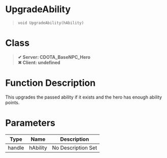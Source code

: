 # UpgradeAbility
> `void UpgradeAbility(hAbility)`
# Class
> __✔ Server: CDOTA_BaseNPC_Hero__  
> __✖ Client: undefined__  
# Function Description
This upgrades the passed ability if it exists and the hero has enough ability points.
# Parameters
Type|Name|Description
--|--|--
handle|hAbility|No Description Set

